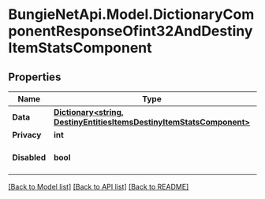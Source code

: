 
# BungieNetApi.Model.DictionaryComponentResponseOfint32AndDestinyItemStatsComponent

## Properties

Name | Type | Description | Notes
------------ | ------------- | ------------- | -------------
**Data** | [**Dictionary&lt;string, DestinyEntitiesItemsDestinyItemStatsComponent&gt;**](DestinyEntitiesItemsDestinyItemStatsComponent.md) |  | [optional] 
**Privacy** | **int** |  | [optional] 
**Disabled** | **bool** | If true, this component is disabled. | [optional] 

[[Back to Model list]](../README.md#documentation-for-models)
[[Back to API list]](../README.md#documentation-for-api-endpoints)
[[Back to README]](../README.md)

